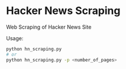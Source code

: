 # Hacker News Scraping

Web Scraping of Hacker News Site

Usage:

``` bash
python hn_scraping.py
# or
python hn_scraping.py -p <number_of_pages>
```